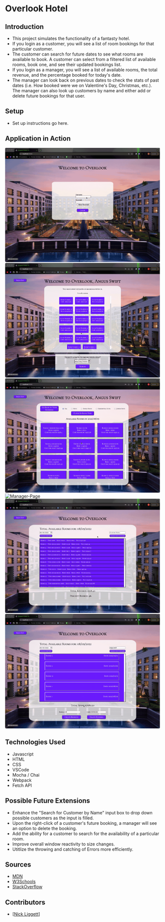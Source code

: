 # Overlook Hotel

## Introduction

- This project simulates the functionality of a fantasty hotel.
- If you login as a customer, you will see a list of room bookings for that particular customer. 
- The customer can search for future dates to see what rooms are available to book. A customer can select from a filtered list of available rooms, book one, and see their updated bookings list.
- If you login as a manager, you will see a list of available rooms, the total revenue, and the percentage booked for today's date.
- The manager can look back on previous dates to check the stats of past dates (i.e. How booked were we on Valentine's Day, Christmas, etc.). The manager can also look up customers by name and either add or delete future bookings for that user.

## Setup

- Set up instructions go here.

## Application in Action

![Customer-Page](./src/images/customer-page.gif)
![Customer-Checks-Rooms](./src/images/customer-checks-rooms.gif)
![Customer-Books-Room](./src/images/customer-books-room.gif)
![Manager-Page](./src/images/manager-page.gif)
![Manager-Searches-Customer](./src/images/manager-searches-customer.gif)
![Manager-Adds-Deletes-Booking](./src/images/manager-adds-deletes-booking.gif)


## Technologies Used
- Javascript
- HTML
- CSS
- VSCode
- Mocha / Chai
- Webpack
- Fetch API

## Possible Future Extensions
- Enhance the "Search for Customer by Name" input box to drop down possible customers as the input is filled.
- Upon the right-click of a customer's future booking, a manager will see an option to delete the booking.
- Add the ability for a customer to search for the availability of a particular room.
- Improve overall window reactivity to size changes.
- Utitlize the throwing and catching of Errors more efficiently.

## Sources
- [MDN](http://developer.mozilla.org/en-US/)
- [W3Schools](https://www.w3schools.com/)
- [StackOverflow](https://stackoverflow.com/)

## Contributors
  - [[Nick Liggett](https://github.com/NickLiggett)]

